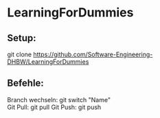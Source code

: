 # LearningForDummies

## Setup:
git clone https://github.com/Software-Engineering-DHBW/LearningForDummies

## Befehle:
Branch wechseln: git switch "Name" <br />
Git Pull: git pull 
Git Push: git push 
